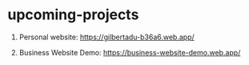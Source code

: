 # upcoming-projects

1. Personal website: https://gilbertadu-b36a6.web.app/

2. Business Website Demo: https://business-website-demo.web.app/

